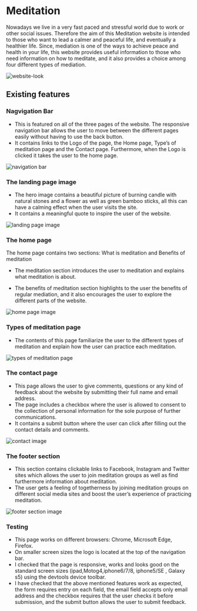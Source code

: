# Meditation
<p>
Nowadays we live in a very fast paced and stressful world due to work or other social issues.
 Therefore the aim of this Meditation website is intended to those who want to lead a calmer and peaceful life, and eventually a healthier life.
Since, mediation is one of the ways to achieve peace and health in your life, this website provides useful information to those who need information on how to meditate,
and it also provides a choice among four different types of mediation.</p>

![website-look](assets/images/website-look.JPG)

## Existing features

### Nagvigation Bar
<ul>
<li>This is featured on all of the three pages of the website. The responsive navigation bar allows the user to move between the different pages easily without having to use the back button. </li>
<li>
It contains links to the Logo of the page, the Home page, Type’s of meditation page and the Contact page. Furthermore, when the Logo is clicked it takes the user to the home page.
</li>
</ul>

![navigation bar](assets/images/nav-bar.JPG)

### The landing page image
<ul>
<li>The hero image contains a beautiful picture of burning candle with natural stones and a flower as well as green bamboo sticks, all this can have a calming effect when the user visits the site. </li>
<li>It contains a meaningful quote to inspire the user of the website.</li>
</ul>

![landing page image](assets/images/read-hero.JPG)


### The home page
<p> The home page contains two sections: What is meditation and Benefits of meditation</p>
<ul>
<li>The meditation section introduces the user to meditation and explains what meditation is about.</li>
</ul>

<ul>
<li> The benefits of meditation section highlights to the user the benefits of regular mediation, and it also encourages the user to explore the different parts of the website. </li>
</ul>

  ![home page image](assets/images/home-section.JPG)

### Types of meditation page
<ul>
<li>The contents of this page familiarize the user to the different types of meditation and explain how the user can practice each meditation. </li>
</ul>

![types of meditation page](assets/images/meditation-type.JPG)


### The contact page
<ul>
<li>This page allows the user to give comments, questions or any kind of feedback about the website by submitting their full name and email address.</li>
<li>The page includes a checkbox where the user is allowed to consent to the collection of personal information for the sole purpose of further communications. </li>
<li>It contains a submit button where the user can click after filling out the contact details and comments. </li>
</ul>

![contact image](assets/images/contact.JPG)


### The footer section
<ul>
<li>This section contains clickable links to Facebook, Instagram and Twitter sites which allows the user to join meditation groups as well as find furthermore information about meditation.</li>

<li>The user gets a feeling of togetherness by joining meditation groups on different social media sites and boost the user’s experience of practicing meditation. </li>
</ul>

![ footer section image](assets/images/footer.JPG)

### Testing 

<ul>
<li>This page works on different browsers: Chrome, Microsoft Edge, Firefox.</li>
<li> On smaller screen sizes the logo is located at the top of the navigation bar.</li>
<li>I checked that the page is responsive, works and looks good on the standard screen sizes (ipad,Motog4,iphone6/7/8, iphone5/SE , Galaxy s5)  using the devtools device toolbar.</li>
<li>
I have checked that the above mentioned features work as expected, the form requires entry on each field, the email field accepts only email address and the checkbox requires that the user checks it before submission, and the submit button allows the user to submit feedback.   
</li>
</ul>


